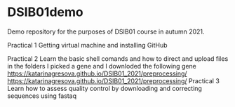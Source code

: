 # DSIB01demo
Demo repository for the purposes of DSIB01 course in autumn 2021.

Practical 1 
Getting virtual machine and installing GitHub

Practical 2
Learn the basic shell comands and how to direct and upload files in the folders
I picked a gene and I downloded the following gene
https://katarinagresova.github.io/DSIB01_2021/preprocessing/
https://katarinagresova.github.io/DSIB01_2021/preprocessing/
Practical 3
Learn how to assess quality control by downloading and correcting sequences using fastaq
